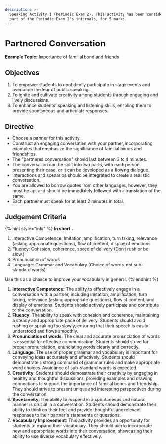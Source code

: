 ```yaml
---
description: >-
  Speaking Activity 1 (Periodic Exam 2). This activity has been considered as
  part of the Periodic Exam 2's internals, for 5 marks.
---
```


# Partnered Conversation

**Example Topic:** Importance of familial bond and friends

## Objectives

1. To empower students to confidently participate in stage events and overcome the fear of public speaking.
2. To ignite and cultivate creativity among students through engaging and lively discussions.
3. To enhance students' speaking and listening skills, enabling them to provide spontaneous and articulate responses.

## Directive

* Choose a partner for this activity.
* Construct an engaging conversation with your partner, incorporating examples that emphasize the significance of familial bonds and friendships.
* The "partnered conversation" should last between 3 to 4 minutes.
* The conversation can be split into two parts, with each person presenting their case, or it can be developed as a flowing dialogue.
* Interactions and scenarios should be integrated to create a realistic conversation.
* You are allowed to borrow quotes from other languages, however, they must be apt and should be immediately followed with a translation of the same.
* Each partner must speak for at least 2 minutes in total.

## Judgement Criteria

{% hint style="info" %}
**In short…**

1. Interactive Competence: Imitation, amplification, turn taking, relevance (asking appropriate questions), flow of content, display of emotions
2. Fluency: Cohesion, coherence, speed of delivery (Don't rush or be slow.)
3. Pronunciation of words
4. Language: Grammar and Vocabulary (Choice of words, not sub-standard words)

Use this as a chance to improve your vocabulary in general.
{% endhint %}

1. **Interactive Competence:** The ability to effectively engage in a conversation with a partner, including imitation, amplification, turn taking, relevance (asking appropriate questions), flow of content, and display of emotions. Students should actively participate and contribute to the conversation.
2. **Fluency**: The ability to speak with cohesion and coherence, maintaining a steady and appropriate pace of delivery. Students should avoid rushing or speaking too slowly, ensuring that their speech is easily understood and flows smoothly.
3. **Pronunciation of words**: The clear and accurate pronunciation of words is essential for effective communication. Students should strive for proper pronunciation, enunciating words clearly and correctly.
4. **Language**: The use of proper grammar and vocabulary is important for conveying ideas accurately and effectively. Students should demonstrate a strong command of grammar rules and make appropriate word choices. Avoidance of sub-standard words is expected.
5. **Creativity**: Students should demonstrate their creativity by engaging in healthy and thoughtful discussions, providing examples and drawing connections to support the importance of familial bonds and friendship. They should strive to present unique and interesting perspectives during the conversation.
6. **Spontaneity**: The ability to respond in a spontaneous and natural manner is crucial in a conversation. Students should demonstrate their ability to think on their feet and provide thoughtful and relevant responses to their partner's statements or questions.
7. **Vocabulary Improvement**: This activity provides an opportunity for students to expand their vocabulary. They should aim to incorporate new and appropriate words into their conversation, showcasing their ability to use diverse vocabulary effectively.
